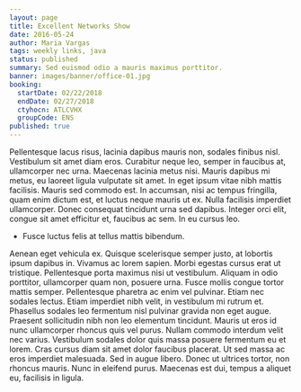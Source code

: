 ```yaml
---
layout: page
title: Excellent Networks Show
date: 2016-05-24
author: Maria Vargas
tags: weekly links, java
status: published
summary: Sed euismod odio a mauris maximus porttitor.
banner: images/banner/office-01.jpg
booking:
  startDate: 02/22/2018
  endDate: 02/27/2018
  ctyhocn: ATLCVHX
  groupCode: ENS
published: true
---
```

Pellentesque lacus risus, lacinia dapibus mauris non, sodales finibus nisl. Vestibulum sit amet diam eros. Curabitur neque leo, semper in faucibus at, ullamcorper nec urna. Maecenas lacinia metus nisi. Mauris dapibus mi metus, eu laoreet ligula vulputate sit amet. In eget ipsum vitae nibh mattis facilisis. Mauris sed commodo est. In accumsan, nisi ac tempus fringilla, quam enim dictum est, et luctus neque mauris ut ex. Nulla facilisis imperdiet ullamcorper. Donec consequat tincidunt urna sed dapibus. Integer orci elit, congue sit amet efficitur et, faucibus ac sem. In eu cursus leo.

* Fusce luctus felis at tellus mattis bibendum.

Aenean eget vehicula ex. Quisque scelerisque semper justo, at lobortis ipsum dapibus in. Vivamus ac lorem sapien. Morbi egestas cursus erat ut tristique. Pellentesque porta maximus nisi ut vestibulum. Aliquam in odio porttitor, ullamcorper quam non, posuere urna. Fusce mollis congue tortor mattis semper. Pellentesque pharetra ac enim vel pulvinar. Etiam nec sodales lectus. Etiam imperdiet nibh velit, in vestibulum mi rutrum et. Phasellus sodales leo fermentum nisl pulvinar gravida non eget augue. Praesent sollicitudin nibh non leo elementum tincidunt. Mauris ut eros id nunc ullamcorper rhoncus quis vel purus.
Nullam commodo interdum velit nec varius. Vestibulum sodales dolor quis massa posuere fermentum eu et lorem. Cras cursus diam sit amet dolor faucibus placerat. Ut sed massa ac eros imperdiet malesuada. Sed in augue libero. Donec ut ultrices tortor, non rhoncus mauris. Nunc in eleifend purus. Maecenas est dui, tempus a aliquet eu, facilisis in ligula.
